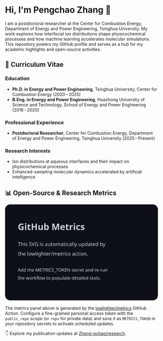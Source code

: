 # Hi, I'm Pengchao Zhang 👋

I am a postdoctoral researcher at the Center for Combustion Energy, Department of Energy and Power Engineering, Tsinghua University. My work explores how interfacial ion distributions shape physicochemical processes and how machine learning accelerates molecular simulations. This repository powers my GitHub profile and serves as a hub for my academic highlights and open-source activities.

## 📄 Curriculum Vitae

### Education
- **Ph.D. in Energy and Power Engineering**, Tsinghua University, Center for Combustion Energy (2020 – 2025)
- **B.Eng. in Energy and Power Engineering**, Huazhong University of Science and Technology, School of Energy and Power Engineering (2016 – 2020)

### Professional Experience
- **Postdoctoral Researcher**, Center for Combustion Energy, Department of Energy and Power Engineering, Tsinghua University (2025 – Present)

### Research Interests
- Ion distributions at aqueous interfaces and their impact on physicochemical processes
- Enhanced-sampling molecular dynamics accelerated by artificial intelligence

## 📊 Open-Source & Research Metrics

![GitHub Metrics](./github-metrics.svg)

The metrics panel above is generated by the [lowlighter/metrics](https://github.com/lowlighter/metrics) GitHub Action. Configure a fine-grained personal access token with the `public_repo` scope (or `repo` for private data) and save it as `METRICS_TOKEN` in your repository secrets to activate scheduled updates.

👇 Explore my publication updates at [Zhang-pchao/research](https://github.com/Zhang-pchao/research).
